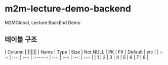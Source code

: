 # m2m-lecture-demo-backend
M2MGlobal, Lecture BackEnd Demo

## 테이블 구조

|                         Column            ||||||||
| Name | Type | Size | Not NULL | PK | FK | Default | etc |
| :--: | :--: | :--: | :------: | :--: | :--: | :--: | :--: |
| 1 | 2 | 3 | 4 | 5 | 6 | 7 | 8 | 
